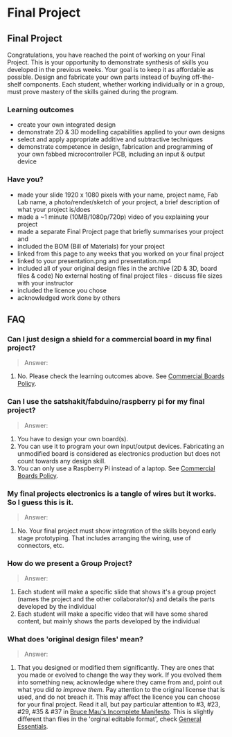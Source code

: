 # Final Project

## Final Project

Congratulations, you have reached the point of working on your Final Project. This is your opportunity to demonstrate synthesis of skills you developed in the previous weeks. Your goal is to keep it as affordable as possible. Design and fabricate your own parts instead of buying off-the-shelf components. Each student, whether working individually or in a group, must prove mastery of the skills gained during the program.

### Learning outcomes

* create your own integrated design
* demonstrate 2D & 3D modelling capabilities applied to your own designs
* select and apply appropriate additive and subtractive techniques
* demonstrate competence in design, fabrication and programming of your own fabbed microcontroller PCB, including an input & output device

### Have you?

* made your slide 1920 x 1080 pixels with your name, project name, Fab Lab name, a photo/render/sketch of your project, a brief description of what your project is/does
* made a ~1 minute (10MB/1080p/720p) video of you explaining your project
* made a separate Final Project page that briefly summarises your project and
* included the BOM (Bill of Materials) for your project
* linked from this page to any weeks that you worked on your final project
* linked to your presentation.png and presentation.mp4
* included all of your original design files in the archive (2D & 3D, board files & code) No external hosting of final project files - discuss file sizes with your instructor
* included the licence you chose
* acknowledged work done by others

## FAQ

### Can I just design a shield for a commercial board in my final project?
> Answer:
1. No. Please check the learning outcomes above. See [Commercial Boards Policy](http://docs.academany.org/FabAcademy-Assessment/_book/commercial_board_policy.html).

### Can I use the satshakit/fabduino/raspberry pi for my final project?
> Answer:
1. You have to design your own board(s).
2. You can use it to program your own input/output devices. Fabricating an unmodified board is considered as electronics production but does not count towards any design skill.
3. You can only use a Raspberry Pi instead of a laptop. See [Commercial Boards Policy](http://docs.academany.org/FabAcademy-Assessment/_book/commercial_board_policy.html).

### My final projects electronics is a tangle of wires but it works. So I guess this is it.
> Answer:
1. No. Your final project must show integration of the skills beyond early stage prototyping. That includes arranging the wiring, use of connectors, etc.

### How do we present a Group Project?
> Answer:
1. Each student will make a specific slide that shows it's a group project (names the project and the other collaborator/s) and details the parts developed by the individual
2. Each student will make a specific video that will have some shared content, but mainly shows the parts developed by the individual

### What does 'original design files' mean?
> Answer:
1. That you designed or modified them significantly. They are ones that you made or evolved to change the way they work. If you evolved them into something new, acknowledge where they came from and, point out what you did *to improve them*. Pay attention to the original license that is used, and do not breach it. This may affect the licence you can choose for your final project. Read it all, but pay particular attention to #3, #23, #29, #35 & #37 in [Bruce Mau's Incomplete Manifesto](http://www.manifestoproject.it/bruce-mau/). 
This is slightly different than files in the 'orginal editable format', check [General Essentials](http://docs.academany.org/FabAcademy-Assessment/_book/general_essentials.html).  

